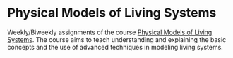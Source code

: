 # Physical Models of Living Systems
Weekly/Biweekly assignments of the course [Physical Models of Living Systems](https://en.didattica.unipd.it/off/2021/LM/SC/SC2443/000ZZ/SCQ1097938/N0). The course aims to teach understanding and explaining the basic concepts and the use of advanced techniques in modeling living systems.